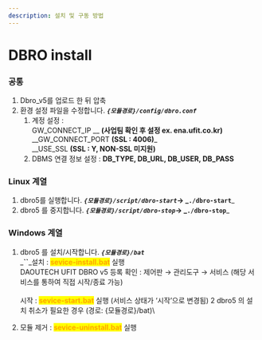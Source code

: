 ```yaml
---
description: 설치 및 구동 방법
---
```


# DBRO install



### 공통

1. Dbro\_v5를 업로드 한 뒤 압축
2. 환경 설정 파일을 수정합니다. _**`{모듈경로}/config/dbro.conf`**_
   1. 계정 설정 : \
      GW\_CONNECT\_IP __ **(사업팀 확인 후 설정 ex. ena.ufit.co.kr)**\
      __GW\_CONNECT_PORT **(SSL : 4006)**_\
      __USE\_SSL **(SSL : Y, NON-SSL 미지원)**
   2. DBMS 연결 정보 설정 : **DB\_TYPE, DB\_URL, DB\_USER, DB\_PASS**



### Linux 계열

1. dbro5를 실행합니다. _**`{모듈경로}/script/dbro-start`**_**→ **_**`./dbro-start`**_
2. dbro5 를 중지합니다. _**`{모듈경로}/script/dbro-stop`**_**→ **_**`./dbro-stop`**_



### Windows 계열

1. dbro5 를 설치/시작합니다. _**`{모듈경로}/bat`**_\
   _**``**_설치 : <mark style="color:orange;">**sevice-install.bat**</mark> 실행\
   DAOUTECH UFIT DBRO v5 등록 확인 : 제어판 → 관리도구 → 서비스 (해당 서비스를 통하여 직접 시작/종료 가능)\
   \
   시작 : <mark style="color:orange;">**sevice-start.bat**</mark> 실행 (서비스 상태가 ‘시작’으로 변경됨) 2 dbro5 의 설치 취소가 필요한 경우 (경로: {모듈경로}/bat)\

2. 모듈 제거 : <mark style="color:orange;">**sevice-uninstall.bat**</mark> <mark style="color:orange;"></mark><mark style="color:orange;"></mark> 실행

